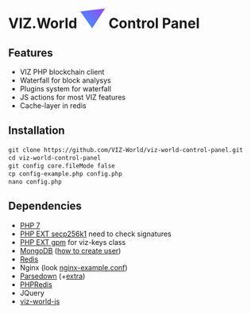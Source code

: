 # VIZ.World ![](logo-symbol-anim.svg) Control Panel
## Features
* VIZ PHP blockchain client
* Waterfall for block analysys
* Plugins system for waterfall
* JS actions for most VIZ features
* Cache-layer in redis

## Installation
```
git clone https://github.com/VIZ-World/viz-world-control-panel.git
cd viz-world-control-panel
git config core.fileMode false
cp config-example.php config.php
nano config.php
```

## Dependencies
- [PHP 7](https://thishosting.rocks/install-php-on-ubuntu/)
- [PHP EXT secp256k1](https://github.com/On1x/secp256k1-php) need to check signatures
- [PHP EXT gpm](http://php.net/manual/en/book.gmp.php) for viz-keys class
- [MongoDB](https://docs.mongodb.com/manual/tutorial/install-mongodb-on-ubuntu/) ([how to create user](https://docs.mongodb.com/manual/reference/method/db.createUser/))
- [Redis](https://www.digitalocean.com/community/tutorials/how-to-install-and-configure-redis-on-ubuntu-16-04)
- Nginx (look [nginx-example.conf](nginx-example.conf))
- [Parsedown](https://github.com/erusev/parsedown) (+[extra](https://github.com/erusev/parsedown-extra))
- [PHPRedis](https://github.com/phpredis/phpredis)
- JQuery
- [viz-world-js](https://github.com/VIZ-World/viz-world-js)